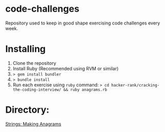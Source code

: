 # code-challenges
Repository used to keep in good shape exercising code challenges every week.

# Installing

1. Clone the repository
2. Install Ruby (Recommended using RVM or similar)
3. `> gem install bundler`
4. `> bundle install`
5. Run each exercise using `ruby` command: 
    `> cd hacker-rank/cracking-the-coding-interview/ && ruby anagrams.rb`


# Directory:
[Strings: Making Anagrams](https://github.com/jgonzalezd/code-challenges/blob/master/hacker-rank/cracking-the-coding-interview/anagrams.rb)
